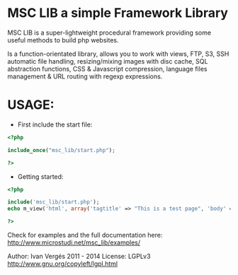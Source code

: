 MSC LIB a simple Framework Library
==================================

MSC LIB is a super-lightweight procedural framework providing some useful methods to build php websites.

Is a function-orientated library, allows you to work with views, FTP, S3, SSH automatic file handling, resizing/mixing images with disc cache, SQL abstraction functions, CSS & Javascript compression, language files management & URL routing with regexp expressions.

USAGE:
======

* First include the start file:

```php
<?php

include_once("msc_lib/start.php");

?>
```

* Getting started:

```php
<?php

include('msc_lib/start.php');
echo m_view('html', array('tagtitle' => "This is a test page", 'body' => "Hello world"));

?>
```

Check for examples and the full documentation here:
http://www.microstudi.net/msc_lib/examples/


Author: Ivan Vergés 2011 - 2014
License: LGPLv3 http://www.gnu.org/copyleft/lgpl.html
